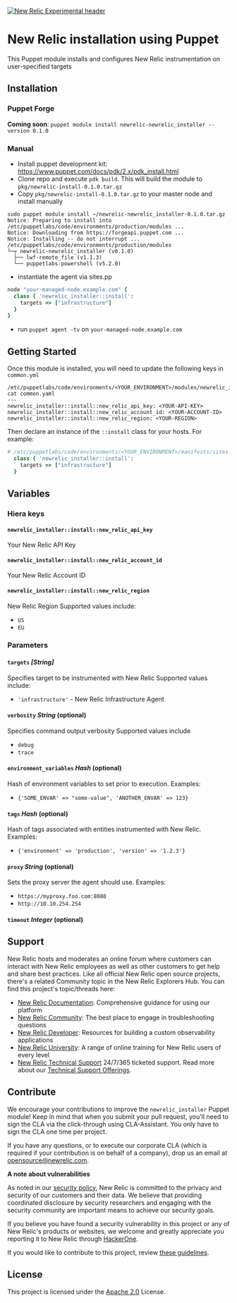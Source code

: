 [![New Relic Experimental header](https://github.com/newrelic/opensource-website/raw/main/src/images/categories/Experimental.png)](https://opensource.newrelic.com/oss-category/#new-relic-experimental)
# New Relic installation using Puppet
This Puppet module installs and configures New Relic instrumentation on user-specified targets 

## Installation
### Puppet Forge
**Coming soon**: `puppet module install newrelic-newrelic_installer --version 0.1.0`

### Manual
* Install puppet development kit: https://www.puppet.com/docs/pdk/2.x/pdk_install.html 
* Clone repo and execute `pdk build`.  This will build the module to `pkg/newrelic-install-0.1.0.tar.gz`
* Copy `pkg/newrelic-install-0.1.0.tar.gz` to your master node and install manually
```shell
sudo puppet module install ~/newrelic-newrelic_installer-0.1.0.tar.gz
Notice: Preparing to install into /etc/puppetlabs/code/environments/production/modules ...
Notice: Downloading from https://forgeapi.puppet.com ...
Notice: Installing -- do not interrupt ...
/etc/puppetlabs/code/environments/production/modules
└─┬ newrelic-newrelic_installer (v0.1.0)
  ├── lwf-remote_file (v1.1.3)
  └── puppetlabs-powershell (v5.2.0)
```

* instantiate the agent via sites.pp
```ruby
node "your-managed-node.example.com" {
  class { 'newrelic_installer::install':
    targets => ["infrastructure"]
  }
}
```

* run `puppet agent -tv` on `your-managed-node.example.com`

## Getting Started 
Once this module is installed, you will need to update the following keys in `common.yml`
```shell
/etc/puppetlabs/code/environments/<YOUR_ENVIRONMENT>/modules/newrelic_installer/data$ cat common.yaml 
---
newrelic_installer::install::new_relic_api_key: <YOUR-API-KEY>
newrelic_installer::install::new_relic_account_id: <YOUR-ACCOUNT-ID>
newrelic_installer::install::new_relic_region: <YOUR-REGION>
```

Then declare an instance of the `::install` class for your hosts.  For example:
```ruby
# /etc/puppetlabs/code/environments/<YOUR_ENVIRONMENT>/manifests/sites.pp
  class { 'newrelic_installer::install':
    targets => ["infrastructure"]
  }
```

## Variables
### Hiera keys
#### `newrelic_installer::install::new_relic_api_key` 
Your New Relic API Key
#### `newrelic_installer::install::new_relic_account_id` 
Your New Relic Account ID
#### `newrelic_installer::install::new_relic_region` 
New Relic Region
Supported values include:
* `US`
* `EU`


### Parameters
#### `targets` _[String]_          
Specifies target to be instrumented with New Relic 
Supported values include:
* `'infrastructure'` - New Relic Infrastructure Agent

#### `verbosity` _String_ (optional)
Specifies command output verbosity
Supported values include
* `debug`
* `trace`
#### `environment_variables` _Hash_ (optional)
Hash of environment variables to set prior to execution.  Examples:
* `{'SOME_ENVAR' => "some-value", 'ANOTHER_ENVAR' => 123}`
#### `tags` _Hash_ (optional)
Hash of tags associated with entities instrumented with New Relic.  Examples:
* `{'environment' => 'production', 'version' => '1.2.3'}`
#### `proxy` _String_ (optional)
Sets the proxy server the agent should use. Examples:
* `https://myproxy.foo.com:8080`
* `http://10.10.254.254`
#### `timeout` _Integer_ (optional)

## Support
New Relic hosts and moderates an online forum where customers can interact with
New Relic employees as well as other customers to get help and share best
practices. Like all official New Relic open source projects, there's a related
Community topic in the New Relic Explorers Hub. You can find this project's
topic/threads here:

* [New Relic Documentation](https://docs.newrelic.com): Comprehensive guidance for using our platform
* [New Relic Community](https://discuss.newrelic.com/c/support-products-agents/new-relic-infrastructure): The best place to engage in troubleshooting questions
* [New Relic Developer](https://developer.newrelic.com/): Resources for building a custom observability applications
* [New Relic University](https://learn.newrelic.com/): A range of online training for New Relic users of every level
* [New Relic Technical Support](https://support.newrelic.com/) 24/7/365 ticketed support. Read more about our [Technical Support Offerings](https://docs.newrelic.com/docs/licenses/license-information/general-usage-licenses/support-plan).

## Contribute

We encourage your contributions to improve the `newrelic_installer` Puppet module! Keep in mind that when you submit your pull request, you'll need to sign the CLA via the click-through using CLA-Assistant. You only have to sign the CLA one time per project.


If you have any questions, or to execute our corporate CLA (which is required if your contribution is on behalf of a company), drop us an email at opensource@newrelic.com.

**A note about vulnerabilities**

As noted in our [security policy](../../security/policy), New Relic is committed to the privacy and security of our customers and their data. We believe that providing coordinated disclosure by security researchers and engaging with the security community are important means to achieve our security goals.

If you believe you have found a security vulnerability in this project or any of New Relic's products or websites, we welcome and greatly appreciate you reporting it to New Relic through [HackerOne](https://hackerone.com/newrelic).

If you would like to contribute to this project, review [these guidelines](./CONTRIBUTING.md).

## License
This project is licensed under the [Apache 2.0](http://apache.org/licenses/LICENSE-2.0.txt) License.
